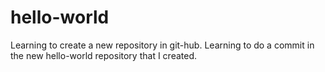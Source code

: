 # hello-world
Learning to create a new repository in git-hub.
Learning to do a commit in the new hello-world repository that I created.
